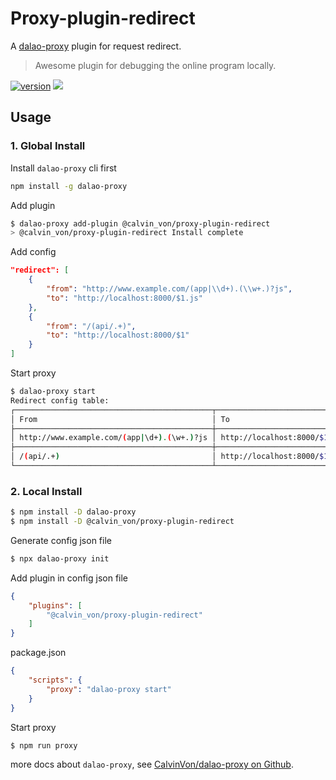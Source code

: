 # Proxy-plugin-redirect
A [dalao-proxy](https://github.com/CalvinVon/dalao-proxy) plugin for request redirect.
> Awesome plugin for debugging the online program locally.

[![version](https://img.shields.io/npm/v/@calvin_von/proxy-plugin-redirect.svg)](https://www.npmjs.com/package/@calvin_von/proxy-plugin-redirect)
[![](https://img.shields.io/npm/dt/@calvin_von/proxy-plugin-redirect.svg)](https://github.com/CalvinVon/dalao-proxy/tree/master/packages/@calvin_von/proxy-plugin-redirect)

## Usage
### 1. Global Install
Install `dalao-proxy` cli first
```bash
npm install -g dalao-proxy
```

Add plugin
```bash
$ dalao-proxy add-plugin @calvin_von/proxy-plugin-redirect
> @calvin_von/proxy-plugin-redirect Install complete
```

Add config
```json
"redirect": [
    {
        "from": "http://www.example.com/(app|\\d+).(\\w+.)?js",
        "to": "http://localhost:8000/$1.js"
    },
    {
        "from": "/(api/.+)",
        "to": "http://localhost:8000/$1"
    }
]
```

Start proxy
```bash
$ dalao-proxy start
Redirect config table:
┌────────────────────────────────────────────┬─────────────────────────────┐
│ From                                       │ To                          │
├────────────────────────────────────────────┼─────────────────────────────┤
│ http://www.example.com/(app|\d+).(\w+.)?js │ http://localhost:8000/$1.js │
├────────────────────────────────────────────┼─────────────────────────────┤
│ /(api/.+)                                  │ http://localhost:8000/$1    │
└────────────────────────────────────────────┴─────────────────────────────┘
```

### 2. Local Install
```bash
$ npm install -D dalao-proxy
$ npm install -D @calvin_von/proxy-plugin-redirect
```
Generate config json file
```bash
$ npx dalao-proxy init
```

Add plugin in config json file
```json
{
    "plugins": [
        "@calvin_von/proxy-plugin-redirect"
    ]
}
```

package.json
```json
{
    "scripts": {
        "proxy": "dalao-proxy start"
    }
}

```
Start proxy
```bash
$ npm run proxy
```

more docs about `dalao-proxy`, see [CalvinVon/dalao-proxy on Github](https://github.com/CalvinVon/dalao-proxy).
